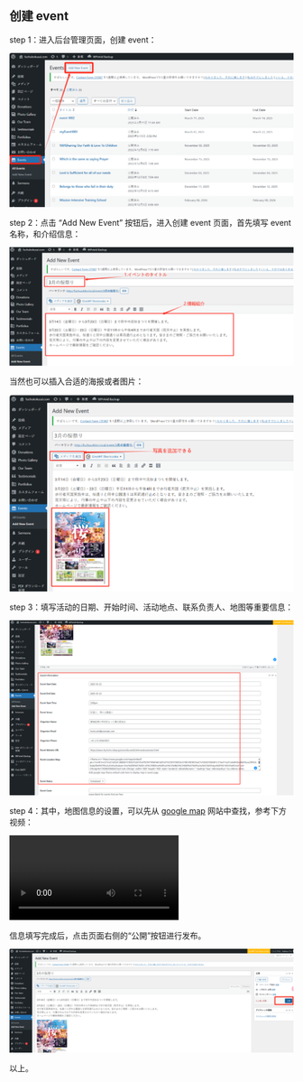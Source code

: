 ## 创建 event

step 1：进入后台管理页面，创建 event：

![createEvent1](../images/image-16.png)

step 2：点击 “Add New Event” 按钮后，进入创建 event 页面，首先填写 event 名称，和介绍信息：

![addTitleAndIntro](../images/image-17.png)

当然也可以插入合适的海报或者图片：

![addImage1](../images/image-18.png)

step 3：填写活动的日期、开始时间、活动地点、联系负责人、地图等重要信息：

![dateTimeInfo](../images/image-19.png)

step 4：其中，地图信息的设置，可以先从 [google map](https://map.google.com/) 网站中查找，参考下方视频：

<video controls src="../images/20250327-1306-21.8589457.mp4" title="Title"></video>

信息填写完成后，点击页面右侧的“公開”按钮进行发布。

![eventPublish1](../images/image-20.png)

以上。
